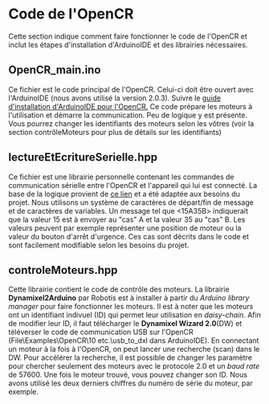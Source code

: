 # Code de l'OpenCR
Cette section indique comment faire fonctionner le code de l'OpenCR et inclut les étapes d'installation d'ArduinoIDE et des librairies nécessaires.

## OpenCR_main.ino
Ce fichier est le code principal de l'OpenCR. Celui-ci doit être ouvert avec l'ArduinoIDE (nous avons utilisé la version 2.0.3). Suivre le [guide d'installation d'ArduinoIDE pour l'OpenCR.](https://emanual.robotis.com/docs/en/parts/controller/opencr10/#install-on-windows)
Ce code prépare les moteurs à l'utilisation et démarre la communication. Peu de logique y est présente. Vous pourrez changer les identifiants des moteurs selon les vôtres (voir la section contrôleMoteurs pour plus de détails sur les identifiants)

## lectureEtEcritureSerielle.hpp
Ce fichier est une librairie personnelle contenant les commandes de communication sérielle entre l'OpenCR et l'appareil qui lui est connecté. La base de la logique provient de [ce lien](https://forum.arduino.cc/t/pc-arduino-comms-using-python-updated/574496) et a été adaptée aux besoins du projet. Nous utilisons un système de caractères de départ/fin de message et de caractères de variables. Un message tel que <15A35B> indiquerait que la valeur 15 est à envoyer au "cas" A et la valeur 35 au "cas" B. Les valeurs peuvent par exemple représenter une position de moteur ou la valeur du bouton d'arrêt d'urgence. Ces cas sont décrits dans le code et sont facilement modifiable selon les besoins du projet.

## controleMoteurs.hpp
Cette librairie contient le code de contrôle des moteurs. La librairie **Dynamixel2Arduino** par Robotis est à installer à partir du *Arduino library manager* pour faire fonctionner les moteurs.
Il est à noter que les moteurs ont un identifiant indivuel (ID) qui permet leur utilisation en *daisy-chain*. Afin de modifier leur ID, il faut télécharger le **Dynamixel Wizard 2.0**(DW) et téléverser le code de communication USB sur l'OpenCR (File\Examples\OpenCR\10 etc.\usb_to_dxl dans ArduinoIDE). En connectant un moteur à la fois à l'OpenCR, on peut lancer une recherche (scan) dans le DW. Pour accélérer la recherche, il est possible de changer les paramètre pour chercher seulement des moteurs avec le protocole 2.0 et un *baud rate* de 57600. Une fois le moteur trouvé, vous pouvez changer son ID. Nous avons utilisé les deux derniers chiffres du numéro de série du moteur, par exemple. 
